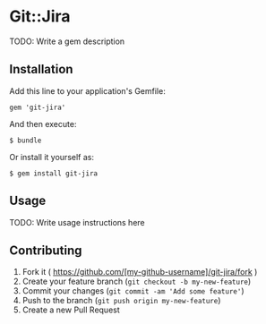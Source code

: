 # Git::Jira

TODO: Write a gem description

## Installation

Add this line to your application's Gemfile:

    gem 'git-jira'

And then execute:

    $ bundle

Or install it yourself as:

    $ gem install git-jira

## Usage

TODO: Write usage instructions here

## Contributing

1. Fork it ( https://github.com/[my-github-username]/git-jira/fork )
2. Create your feature branch (`git checkout -b my-new-feature`)
3. Commit your changes (`git commit -am 'Add some feature'`)
4. Push to the branch (`git push origin my-new-feature`)
5. Create a new Pull Request
